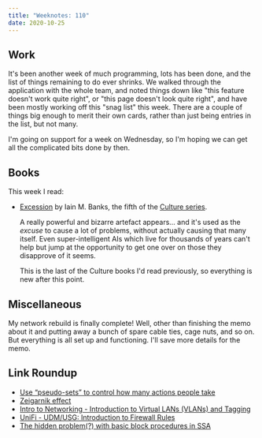 ```yaml
---
title: "Weeknotes: 110"
date: 2020-10-25
---
```


## Work

It's been another week of much programming, lots has been done, and
the list of things remaining to do ever shrinks.  We walked through
the application with the whole team, and noted things down like "this
feature doesn't work quite right", or "this page doesn't look quite
right", and have been mostly working off this "snag list" this week.
There are a couple of things big enough to merit their own cards,
rather than just being entries in the list, but not many.

I'm going on support for a week on Wednesday, so I'm hoping we can get
all the complicated bits done by then.


## Books

This week I read:

- [Excession][] by Iain M. Banks, the fifth of the [Culture series][].

  A really powerful and bizarre artefact appears... and it's used as
  the *excuse* to cause a lot of problems, without actually causing
  that many itself.  Even super-intelligent AIs which live for
  thousands of years can't help but jump at the opportunity to get one
  over on those they disapprove of it seems.

  This is the last of the Culture books I'd read previously, so
  everything is new after this point.

[Excession]: https://en.wikipedia.org/wiki/Excession
[Culture series]: https://en.wikipedia.org/wiki/Culture_series


## Miscellaneous

My network rebuild is finally complete!  Well, other than finishing
the memo about it and putting away a bunch of spare cable ties, cage
nuts, and so on.  But everything is all set up and functioning.  I'll
save more details for the memo.


## Link Roundup

- [Use “pseudo-sets” to control how many actions people take](https://ariyh.substack.com/p/influence-how-many-actions-people)
- [Zeigarnik effect](https://en.wikipedia.org/wiki/Zeigarnik_effect)
- [Intro to Networking - Introduction to Virtual LANs (VLANs) and Tagging](https://help.ui.com/hc/en-us/articles/222183968)
- [UniFi - UDM/USG: Introduction to Firewall Rules](https://help.ui.com/hc/en-us/articles/115003173168-UniFi-UDM-USG-Introduction-to-Firewall-Rules)
- [The hidden problem(?) with basic block procedures in SSA](http://blog.ezyang.com/2020/10/the-hidden-problem-with-basic-block-procedures-in-ssa/)
